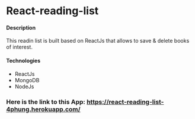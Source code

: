 # React-reading-list

#### Description
This readin list is built based on ReactJs that allows to save & delete books of interest.

#### Technologies
* ReactJs
* MongoDB
* NodeJs

### Here is the link to this App: https://react-reading-list-4phung.herokuapp.com/